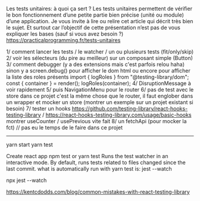Les tests unitaires: à quoi ça sert ?
Les tests unitaires permettent de vérifier le bon fonctionnement d’une petite partie bien précise (unité ou module) d’une application.
Je vous invite à lire ou relire cet article qui décrit très bien le sujet. Et surtout car l’objectif de cette présentation n’est pas de vous expliquer les bases (sauf si vous avez besoin ?)
https://practicalprogramming.fr/tests-unitaires

1/ comment lancer les tests / le watcher / un ou plusieurs tests (fit/only/skip)
2/ voir les sélecteurs (du pire au meilleur) sur un composant simple (Button)
3/ comment debugger (y a des extensions mais c'est parfois relou haha)
sinon y a screen.debug() pour afficher le dom html
ou encore pour afficher la liste des roles présents
import { logRoles } from "@testing-library/dom";
const { container } = render(<Component />);
logRoles(container);
4/ DisruptionMessage à voir rapidement
5/ puis NavigationMenu pour le router
6/ pas de test avec le store dans ce projet c'est la même chose que le router, il faut englober dans un wrapper <Provider></Provider> et mocker un store (montrer un exemple sur un projet existant si besoin)
7/ tester un hooks https://github.com/testing-library/react-hooks-testing-library / https://react-hooks-testing-library.com/usage/basic-hooks montrer useCounter / usePrevious vite fait
8/ un fetchApi (pour mocker la fct) // pas eu le temps de le faire dans ce projet

---

yarn start
yarn test

Create react app
npm test or yarn test
Runs the test watcher in an interactive mode.
By default, runs tests related to files changed since the last commit.
what is automatically run with yarn test is: jest --watch

npx jest --watch

https://kentcdodds.com/blog/common-mistakes-with-react-testing-library
